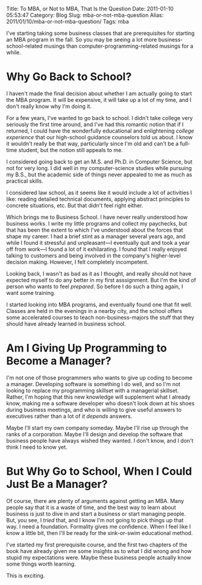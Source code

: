 Title: To MBA, or Not to MBA, That Is the Question
Date: 2011-01-10 05:53:47
Category: Blog
Slug: mba-or-not-mba-question
Alias: 2011/01/10/mba-or-not-mba-question/
Tags: mba


I've starting taking some business classes that are prerequisites for starting an MBA program in the fall.  So you may be seeing a lot more business-school-related musings than computer-programming-related musings for a while.
<!--break-->
Why Go Back to School?
==============

I haven't made the final decision about whether I am actually going to start the MBA program.  It will be expensive, it will take up a lot of my time, and I don't really know why I'm doing it.

For a few years, I've wanted to go back to school.  I didn't take college very seriously the first time around, and I've had this romantic notion that if I returned, I could have the wonderfully educational and enlightening _college experience_ that our high-school guidance counselors told us about.  I know it wouldn't really be that way, particularly since I'm old and can't be a full-time student, but the notion still appeals to me.

I considered going back to get an M.S. and Ph.D. in Computer Science, but not for very long.  I did well in my computer-science studies while pursuing my B.S., but the academic side of things never appealed to me as much as practical skills.

I considered law school, as it seems like it would include a lot of activities I like: reading detailed technical documents, applying abstract principles to concrete situations, etc.  But that didn't feel right either.

Which brings me to Business School.  I have never really understood how business works.  I write my little programs and collect my paychecks, but that has been the extent to which I've understood about the forces that shape my career.  I had a brief stint as a manager several years ago, and while I found it stressful and unpleasant&mdash;I eventually quit and took a year off from work&mdash;I found a lot of it exhilarating.  I found that I really enjoyed talking to customers and being involved in the company's higher-level decision making.  However, I felt completely incompetent.

Looking back, I wasn't as bad as it as I thought, and really should not have expected myself to do any better in my first asssignment.  But I'm the kind of person who wants to feel _prepared_.  So before I do such a thing again, I want some training.

I started looking into MBA programs, and eventually found one that fit well.  Classes are held in the evenings in a nearby city, and the school offers some accelerated courses to teach non-business-majors the stuff that they should have already learned in business school.

Am I Giving Up Programming to Become a Manager?
===============================================

I'm not one of those programmers who wants to give up coding to become a manager.  Developing software is something I do well, and so I'm not looking to replace my programming skillset with a managerial skillset.  Rather, I'm hoping that this new knowledge will supplement what I already know, making me a software developer who doesn't look down at his shoes during business meetings, and who is willing to give useful answers to executives rather than a lot of _it depends_ answers.

Maybe I'll start my own company someday.  Maybe I'll rise up through the ranks of a corporation.  Maybe I'll design and develop the software that business people have always wished they wanted.  I don't know, and I don't think I need to know yet.

But Why Go to School, When I Could Just Be a Manager?
=====================================================

Of course, there are plenty of arguments against getting an MBA.  Many people say that it is a waste of time, and the best way to learn about business is just to dive in and start a business or start managing people.  But, you see, I _tried_ that, and I know I'm not going to pick things up that way.  I need a foundation.  Formality gives me confidence.  When I feel like I know a little bit, then I'll be ready for the sink-or-swim educational method.

I've started my first prerequisite course, and the first two chapters of the book have already given me some insights as to what I did wrong and how stupid my expectations were.  Maybe these business people actually know some things worth learning.

This is exciting.

